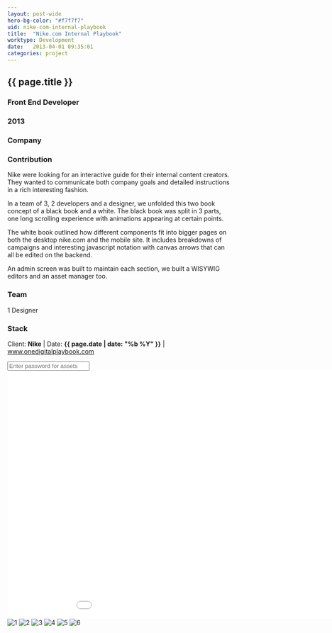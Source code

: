 ```yaml
---
layout: post-wide
hero-bg-color: "#f7f7f7"
uid: nike-com-internal-playbook
title:  "Nike.com Internal Playbook"
worktype: Development
date:   2013-04-01 09:35:01
categories: project
---
```


<div class="project-description">
  <div class="row clearfix">
    <div class="col">
      <h2 class="project-title">{{ page.title }}</h2>
      <h3>Front End Developer</h3>
      <h3>2013</h3>
    </div>
    <div class="col">
      <h3>
        Company
      </h3>
      <p>
      </p>
    </div>
    <div class="col">
      <h3>Contribution</h3>
      <p>
        Nike were looking for an interactive guide for their internal content creators.  They wanted to communicate both company goals and detailed instructions in a rich interesting fashion.
      </p>
      <p>
        In a team of 3, 2 developers and a designer, we unfolded this two book concept of a black book and a white.  The black book was split in 3 parts, one long scrolling experience with animations appearing at certain points.
      </p>
      <p>
        The white book outlined how different components fit into bigger pages on both the desktop nike.com and the mobile site.  It includes breakdowns of campaigns and interesting javascript notation with canvas arrows that can all be edited on the backend.
      </p>
      <p>
        An admin screen was built to maintain each section, we built a WISYWIG editors and an asset manager too.
      </p>
    </div>
    <div class="col">
      <h3>Team</h3>
      <p>
        1 Designer<br/>
      </p>
      <h3>Stack</h3>
      <p>
      </p>
    </div>
  </div>
</div>


<p class="meta">Client: <strong>Nike</strong> | Date: <strong>{{ page.date | date: "%b %Y" }}</strong> | <a href="http://www.onedigitalplaybook.com">www.onedigitalplaybook.com</a> </p>

<div class="showcase__password__screen">
  <input type="password" id="showcase__password" value="" placeholder="Enter password for assets"/>
</div>
<div class="showcase passworded">
  <iframe src="//player.vimeo.com/video/71517474" width="1000" height="560" frameborder="0"> </iframe>
  <img src="/img/nike-com-internal-playbook/1.jpg" alt="1">
  <img src="/img/nike-com-internal-playbook/2.jpg" alt="2">
  <img src="/img/nike-com-internal-playbook/3.jpg" alt="3">
  <img src="/img/nike-com-internal-playbook/4.jpg" alt="4">
  <img src="/img/nike-com-internal-playbook/5.jpg" alt="5">
  <img src="/img/nike-com-internal-playbook/6.jpg" alt="6">
</div>
